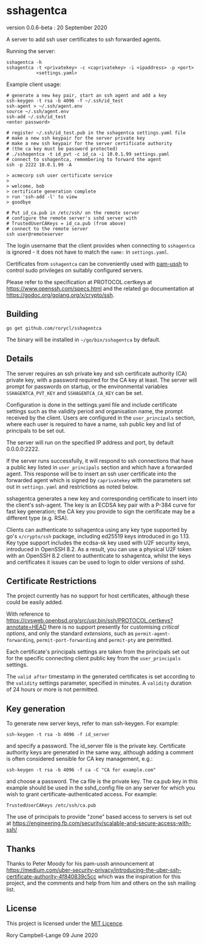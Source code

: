 # sshagentca

version 0.0.6-beta : 20 September 2020

A server to add ssh user certificates to ssh forwarded agents.

Running the server:

    sshagentca -h
    sshagentca -t <privatekey> -c <caprivatekey> -i <ipaddress> -p <port>
               <settings.yaml>

Example client usage:

    # generate a new key pair, start an ssh agent and add a key
	ssh-keygen -t rsa -b 4096 -f ~/.ssh/id_test
    ssh-agent > ~/.ssh/agent.env
    source ~/.ssh/agent.env
    ssh-add ~/.ssh/id_test
    <enter password>

    # register ~/.ssh/id_test.pub in the sshagentca settings.yaml file
    # make a new ssh keypair for the server private key
    # make a new ssh keypair for the server certificate authority
    # (the ca key must be password protected)
    # ./sshagentca -t id_pvt -c id_ca -i 10.0.1.99 settings.yaml
    # connect to sshagentca, remembering to forward the agent
    ssh -p 2222 10.0.1.99 -A

    > acmecorp ssh user certificate service
    >
    > welcome, bob
    > certificate generation complete
    > run 'ssh-add -l' to view
    > goodbye

    # Put id_ca.pub in /etc/ssh/ on the remote server
    # configure the remote server's sshd server with
    # TrustedUserCAKeys = id_ca.pub (from above)
    # connect to the remote server
    ssh user@remoteserver

The login username that the client provides when connecting to `sshagentca`
is ignored - it does not have to match the `name:` in `settings.yaml`.

Certificates from `sshagentca` can be conveniently used with
[pam-ussh](https://github.com/uber/pam-ussh) to control sudo privileges
on suitably configured servers.

Please refer to the specification at PROTOCOL.certkeys at
https://www.openssh.com/specs.html and the related go documentation at
https://godoc.org/golang.org/x/crypto/ssh.

## Building

```
go get github.com/rorycl/sshagentca
```

The binary will be installed in `~/go/bin/sshagentca` by default.

## Details

The server requires an ssh private key and ssh certificate authority
(CA) private key, with a password required for the CA key at least.
The server will prompt for passwords on startup, or the environmental
variables `SSHAGENTCA_PVT_KEY` and `SSHAGENTCA_CA_KEY` can be set.

Configuration is done in the settings.yaml file and include
certificate settings such as the validity period and organisation name,
the prompt received by the client. Users are configured in the
`user_principals` section, where each user is required to have a name,
ssh public key and list of principals to be set out.

The server will run on the specified IP address and port, by default
0.0.0.0:2222.

If the server runs successfully, it will respond to ssh connections that
have a public key listed in `user_principals` section and which have a
forwarded agent. This response will be to insert an ssh user certificate
into the forwarded agent which is signed by `caprivatekey` with the
parameters set out in `settings.yaml` and restrictions as noted below.

sshagentca generates a new key and corresponding certificate to insert into
the client's ssh-agent.  The key is an ECDSA key pair with a P-384 curve for
fast key generation; the CA key you provide to sign the certificate may be a
different type (e.g. RSA).

Clients can authenticate to sshagentca using any key type supported by
go's `x/crypto/ssh` package, including ed25519 keys introduced in go
1.13.  Key type support includes the ecdsa-sk key used with U2F security
keys, introduced in OpenSSH 8.2.  As a result, you can use a physical
U2F token with an OpenSSH 8.2 client to authenticate to sshagentca,
whilst the keys and certificates it issues can be used to login to older
versions of sshd.

## Certificate Restrictions

The project currently has no support for host certificates, although
these could be easily added.

With reference to
https://cvsweb.openbsd.org/src/usr.bin/ssh/PROTOCOL.certkeys?annotate=HEAD
there is no support presently for customising *critical options*, and
only the standard *extensions*, such as `permit-agent-forwarding`,
`permit-port-forwarding` and `permit-pty` are permitted.

Each certificate's principals settings are taken from the principals set
out for the specific connecting client public key from the
`user_principals` settings.

The `valid after` timestamp in the generated certificates is set
according to the `validity` settings parameter, specified in minutes.
A `validity` duration of 24 hours or more is not permitted.

## Key generation

To generate new server keys, refer to man ssh-keygen. For example:

    ssh-keygen -t rsa -b 4096 -f id_server

and specify a password. The id_server file is the private key. Certificate
authority keys are generated in the same way, although adding a comment is often
considered sensible for CA key management, e.g.:

    ssh-keygen -t rsa -b 4096 -f ca -C "CA for example.com"

and choose a password. The ca file is the private key. The ca.pub key in
this example should be used in the sshd_config file on any server for
which you wish to grant certificate-authenticated access. For example:

    TrustedUserCAKeys /etc/ssh/ca.pub

The use of principals to provide "zone" based access to servers is set out at
https://engineering.fb.com/security/scalable-and-secure-access-with-ssh/

## Thanks

Thanks to Peter Moody for his pam-ussh announcement at
https://medium.com/uber-security-privacy/introducing-the-uber-ssh-certificate-authority-4f840839c5cc
which was the inspiration for this project, and the comments and help
from him and others on the ssh mailing list.

## License

This project is licensed under the [MIT Licence](LICENCE).

Rory Campbell-Lange 09 June 2020
